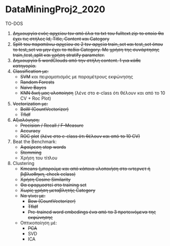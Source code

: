 # DataMiningProj2_2020

TO-DOS

1. ~~Δημιουργία ενός αρχείου tsv από όλα τα txt του fulltext.zip το οποίο θα έχει τις στήλες Id, Title, Content και Category~~
1. ~~Split του παραπάνω αρχείου σε 2 tsv αρχεία train_set και test_set όπου το test_set να μην έχει το πεδίο Category. Με χρήση της συνάρτησης train_test_split και χρήση stratify parameter.~~
1. ~~Δημιουργία 5 wordClouds από την στήλη content. 1 για κάθε κατηγορία.~~
1. ~~Classification με:~~
    - ~~SVM~~ και πειραματισμός με παραμέτρους εκφώνησης
    - ~~Random Forests~~
    - ~~Naive Bayes~~
    - ~~KNN δική μας υλοποίηση~~ (λένε στο e-class ότι θέλουν και από το 10 CV + Roc Plot)
1. ~~Vectorization με:~~
    - ~~BoW (CountVectorizer)~~
    - ~~TfIdf~~
1. ~~Αξιολόγηση:~~
    - ~~Precision / Recall / F-Measure~~
    - ~~Accuracy~~
    - ~~ROC plot~~ ~~(λένε στο e-class ότι θέλουν και από το 10 CV)~~
1. Beat the Benchmark:
    - ~~Αφαίρεση stop words~~
    - ~~Stemming~~
    - Χρήση του τίτλου
1. Clustering
    - ~~Kmeans (μπορούμε και από κάποια υλοποιήση στο ιντερνετ ή βιβλιοθηκη, check eclass)~~
    - ~~Χρήση Cosine Similarity~~
    - ~~Θα εφαρμοστεί στο training set~~
    - ~~Χωρίς χρήση μεταβλητής Category~~
    - ~~Να γίνει με:~~
        - ~~Bow (CountVectorizer)~~
        - ~~TfIdf~~
        - ~~Pre-trained word embedings ένα από τα 3 προτεινόμενα της εκφώνησης~~
    - Οπτικοποίηση μέ:
        - ~~PCA~~
        - SVD
        - ICA